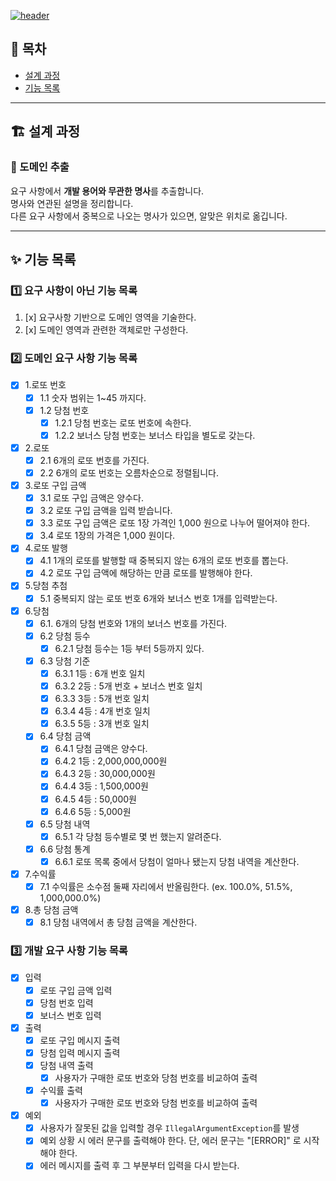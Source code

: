 [![header](https://capsule-render.vercel.app/api?type=waving&color=gradient&customColorList=24&animation=fadeIn&height=320&section=header&text=우아한테크코스%20Precourse%203주차&desc=🎱%20로또%20(Lotto)%20-%20김선재&fontSize=48&fontAlign=50&fontAlignY=36&descSize=24&descAlign=50&descAlignY=52)](https://github.com/h-beeen/java-racingcar-6/blob/h-beeen/docs/README.md)

## 🏁 목차

- [설계 과정](#🏗️-설계-과정)
- [기능 목록](#✨-기능-목록)

---

## 🏗️ 설계 과정

### 🎱 도메인 추출

요구 사항에서 **개발 용어와 무관한 명사**를 추출합니다.  
명사와 연관된 설명을 정리합니다.  
다른 요구 사항에서 중복으로 나오는 명사가 있으면, 알맞은 위치로 옮깁니다.

---

## ✨ 기능 목록

### 1️⃣ 요구 사항이 아닌 기능 목록

1. [x] 요구사항 기반으로 도메인 영역을 기술한다.
2. [x] 도메인 영역과 관련한 객체로만 구성한다.

### 2️⃣ 도메인 요구 사항 기능 목록

- [x] 1.로또 번호
    - [x] 1.1 숫자 범위는 1~45 까지다.
    - [x] 1.2 당첨 번호
        - [x] 1.2.1 당첨 번호는 로또 번호에 속한다.
        - [x] 1.2.2 보너스 당첨 번호는 보너스 타입을 별도로 갖는다.
- [x] 2.로또
    - [x] 2.1 6개의 로또 번호를 가진다.
    - [x] 2.2 6개의 로또 번호는 오름차순으로 정렬됩니다.
- [x] 3.로또 구입 금액
    - [x] 3.1 로또 구입 금액은 양수다.
    - [x] 3.2 로또 구입 금액을 입력 받습니다.
    - [x] 3.3 로또 구입 금액은 로또 1장 가격인 1,000 원으로 나누어 떨어져야 한다.
    - [x] 3.4 로또 1장의 가격은 1,000 원이다.
- [x] 4.로또 발행
    - [x] 4.1 1개의 로또를 발행할 때 중복되지 않는 6개의 로또 번호를 뽑는다.
    - [x] 4.2 로또 구입 금액에 해당하는 만큼 로또를 발행해야 한다.
- [x] 5.당첨 추첨
    - [x] 5.1 중복되지 않는 로또 번호 6개와 보너스 번호 1개를 입력받는다.
- [x] 6.당첨
    - [x] 6.1. 6개의 당첨 번호와 1개의 보너스 번호를 가진다.
    - [x] 6.2 당첨 등수
        - [x] 6.2.1 당첨 등수는 1등 부터 5등까지 있다.
    - [x] 6.3 당첨 기준
        - [x] 6.3.1 1등 : 6개 번호 일치
        - [x] 6.3.2 2등 : 5개 번호 + 보너스 번호 일치
        - [x] 6.3.3 3등 : 5개 번호 일치
        - [x] 6.3.4 4등 : 4개 번호 일치
        - [x] 6.3.5 5등 : 3개 번호 일치
    - [x] 6.4 당첨 금액
        - [x] 6.4.1 당첨 금액은 양수다.
        - [x] 6.4.2 1등 : 2,000,000,000원
        - [x] 6.4.3 2등 : 30,000,000원
        - [x] 6.4.4 3등 : 1,500,000원
        - [x] 6.4.5 4등 : 50,000원
        - [x] 6.4.6 5등 : 5,000원
    - [x] 6.5 당첨 내역
        - [x] 6.5.1 각 당첨 등수별로 몇 번 했는지 알려준다.
    - [x] 6.6 당첨 통계
        - [x] 6.6.1 로또 목록 중에서 당첨이 얼마나 됐는지 당첨 내역을 계산한다.
- [x] 7.수익률
    - [x] 7.1 수익률은 소수점 둘째 자리에서 반올림한다. (ex. 100.0%, 51.5%, 1,000,000.0%)
- [x] 8.총 당첨 금액
    - [x] 8.1 당첨 내역에서 총 당첨 금액을 계산한다.

### 3️⃣ 개발 요구 사항 기능 목록

- [x] 입력
    - [x] 로또 구입 금액 입력
    - [x] 당첨 번호 입력
    - [x] 보너스 번호 입력
- [x] 출력
    - [x] 로또 구입 메시지 출력
    - [x] 당첨 입력 메시지 출력
    - [x] 당첨 내역 출력
        - [x] 사용자가 구매한 로또 번호와 당첨 번호를 비교하여 출력
    - [x] 수익률 출력
        - [x] 사용자가 구매한 로또 번호와 당첨 번호를 비교하여 출력
- [x] 예외
    - [x] 사용자가 잘못된 값을 입력할 경우 `IllegalArgumentException`를 발생
    - [x] 예외 상황 시 에러 문구를 출력해야 한다. 단, 에러 문구는 "[ERROR]" 로 시작해야 한다.
    - [x] 에러 메시지를 출력 후 그 부분부터 입력을 다시 받는다.
